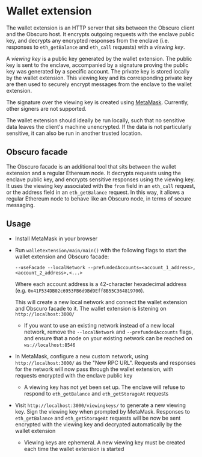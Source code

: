 # Wallet extension

The wallet extension is an HTTP server that sits between the Obscuro client and the Obscuro host. It encrypts outgoing 
requests with the enclave public key, and decrypts any encrypted responses from the enclave (i.e. responses to 
`eth_getBalance` and `eth_call` requests) with a _viewing key_.

A _viewing key_ is a public key generated by the wallet extension. The public key is sent to the enclave, accompanied 
by a signature proving the public key was generated by a specific account. The private key is stored locally by the 
wallet extension. This viewing key and its corresponding private key are then used to securely encrypt messages from 
the enclave to the wallet extension.

The signature over the viewing key is created using [MetaMask](https://metamask.io/). Currently, other signers are not 
supported.

The wallet extension should ideally be run locally, such that no sensitive data leaves the client's machine 
unencrypted. If the data is not particularly sensitive, it can also be run in another trusted location.

## Obscuro facade

The Obscuro facade is an additional tool that sits between the wallet extension and a regular Ethereum node. It 
decrypts requests using the enclave public key, and encrypts sensitive responses using the viewing key. It uses the 
viewing key associated with the `from` field in an `eth_call` request, or the address field in an `eth_getBalance` 
request. In this way, it allows a regular Ethereum node to behave like an Obscuro node, in terms of secure messaging.

## Usage

* Install MetaMask in your browser

* Run `walletextension/main/main()` with the following flags to start the wallet extension and Obscuro facade:

  ```--useFacade --localNetwork --prefundedAccounts=<account_1_address>,<account_2_address>,<...>```

  Where each account address is a 42-character hexadecimal address (e.g. `0x41F534DB02c6953FB6d9Bd9Eff8B55C364819700`).

  This will create a new local network and connect the wallet extension and Obscuro facade to it. The wallet extension 
  is listening on `http://localhost:3000/`

  * If you want to use an existing network instead of a new local network, remove the `--localNetwork` and 
    `--prefundedAccounts` flags, and ensure that a node on your existing network can be reached on `ws://localhost:8546`

* In MetaMask, configure a new custom network, using `http://localhost:3000/` as the "New RPC URL". Requests and 
  responses for the network will now pass through the wallet extension, with requests encrypted with the enclave 
  public key

    * A viewing key has not yet been set up. The enclave will refuse to respond to `eth_getBalance` and 
        `eth_getStorageAt` requests

* Visit `http://localhost:3000/viewingkeys/` to generate a new viewing key. Sign the viewing key when prompted by 
  MetaMask. Responses to `eth_getBalance` and `eth_getStorageAt` requests will be now be sent encrypted with the 
  viewing key and decrypted automatically by the wallet extension

    * Viewing keys are ephemeral. A new viewing key must be created each time the wallet extension is started
